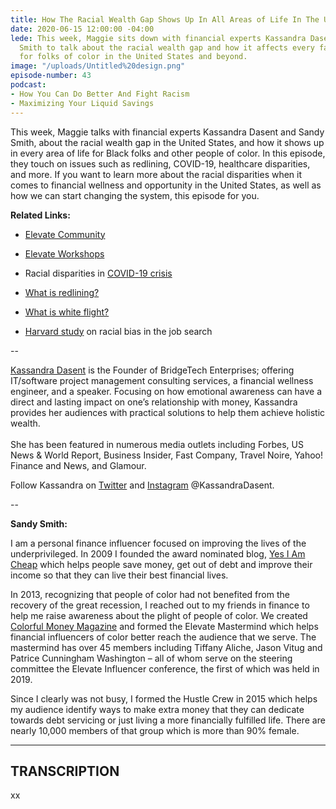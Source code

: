 ```yaml
---
title: How The Racial Wealth Gap Shows Up In All Areas of Life In The United States
date: 2020-06-15 12:00:00 -04:00
lede: This week, Maggie sits down with financial experts Kassandra Dasent and Sandy
  Smith to talk about the racial wealth gap and how it affects every facet of life
  for folks of color in the United States and beyond.
image: "/uploads/Untitled%20design.png"
episode-number: 43
podcast:
- How You Can Do Better And Fight Racism
- Maximizing Your Liquid Savings
---
```


This week, Maggie talks with financial experts Kassandra Dasent and Sandy Smith, about the racial wealth gap in the United States, and how it shows up in every area of life for Black folks and other people of color. In this episode, they touch on issues such as redlining, COVID-19, healthcare disparities, and more. If you want to learn more about the racial disparities when it comes to financial wellness and opportunity in the United States, as well as how we can start changing the system, this episode for you.

**Related Links:**

* [Elevate Community](https://www.facebook.com/groups/ElevateFinance/)

* [Elevate Workshops](http://elevateworkshops.com/)

* Racial disparities in [COVID-19 crisis](https://www.wired.com/story/covid-19-coronavirus-racial-disparities/)

* [What is redlining?](https://www.cbsnews.com/news/redlining-what-is-history-mike-bloomberg-comments/)

* [What is white flight?](https://www.theatlantic.com/business/archive/2015/07/white-flight-alive-and-well/399980/)

* [Harvard study](https://hbswk.hbs.edu/item/minorities-who-whiten-job-resumes-get-more-interviews) on racial bias in the job search

--

[Kassandra Dasent](https://www.kassandradasent.com/) is the Founder of BridgeTech Enterprises; offering IT/software project management consulting services, a financial wellness engineer, and a speaker. Focusing on how emotional awareness can have a direct and lasting impact on one’s relationship with money, Kassandra provides her audiences with practical solutions to help them achieve holistic wealth.\
\
She has been featured in numerous media outlets including Forbes, US News & World Report, Business Insider, Fast Company, Travel Noire, Yahoo! Finance and News, and Glamour.

Follow Kassandra on [Twitter](https://twitter.com/KassandraDasent) and [Instagram](https://www.instagram.com/kassandradasent/) @KassandraDasent.

--

**Sandy Smith:**

I am a personal finance influencer focused on improving the lives of the underprivileged. In 2009 I founded the award nominated blog, [Yes I Am Cheap](https://yesiamcheap.com/) which helps people save money, get out of debt and improve their income so that they can live their best financial lives.

In 2013, recognizing that people of color had not benefited from the recovery of the great recession, I reached out to my friends in finance to help me raise awareness about the plight of people of color. We created [Colorful Money Magazine](http://colorful.money/) and formed the Elevate Mastermind which helps financial influencers of color better reach the audience that we serve. The mastermind has over 45 members including Tiffany Aliche, Jason Vitug and Patrice Cunningham Washington – all of whom serve on the steering committee the Elevate Influencer conference, the first of which was held in 2019.

Since I clearly was not busy, I formed the Hustle Crew in 2015 which helps my audience identify ways to make extra money that they can dedicate towards debt servicing or just living a more financially fulfilled life. There are nearly 10,000 members of that group which is more than 90% female.

---

## TRANSCRIPTION

xx